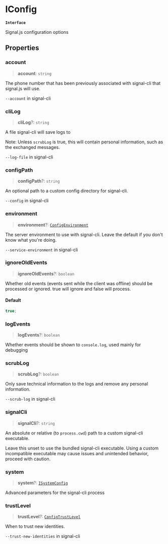 # IConfig

**`Interface`**

Signal.js configuration options

## Properties

### account

> **account**: `string`

The phone number that has been previously associated with signal-cli that signal.js will use.

`--account` in signal-cli

### cliLog

> **cliLog**?: `string`

A file signal-cli will save logs to

Note: Unless `scrubLog` is true, this will contain personal information, such as the exchanged messages.

`--log-file` in signal-cli

### configPath

> **configPath**?: `string`

An optional path to a custom config directory for signal-cli.

`--config` in signal-cli

### environment

> **environment**?: [`ConfigEnvironment`](https://github.com/RaindropsSys/signal.js-docs/blob/mane/reference/enumerations/enumeration.ConfigEnvironment.md)

The server environment to use with signal-cli. Leave the default if you don't know what you're doing.

`--service-environment` in signal-cli

### ignoreOldEvents

> **ignoreOldEvents**?: `boolean`

Whether old events (events sent while the client was offline) should be processed or ignored. true will ignore and false will process.

#### Default

```ts
true;
```

### logEvents

> **logEvents**?: `boolean`

Whether events should be shown to `console.log`, used mainly for debugging

### scrubLog

> **scrubLog**?: `boolean`

Only save technical information to the logs and remove any personal information.

`--scrub-log` in signal-cli

### signalCli

> **signalCli**?: `string`

An absolute or relative (to `process.cwd`) path to a custom signal-cli executable.

Leave this unset to use the bundled signal-cli executable. Using a custom incompatible executable may cause issues and unintended behavior, proceed with caution.

### system

> **system**?: [`ISystemConfig`](interface.isystemconfig.md)

Advanced parameters for the signal-cli process

### trustLevel

> **trustLevel**?: [`ConfigTrustLevel`](https://github.com/RaindropsSys/signal.js-docs/blob/mane/reference/enumerations/enumeration.ConfigTrustLevel.md)

When to trust new identities.

`--trust-new-identities` in signal-cli
